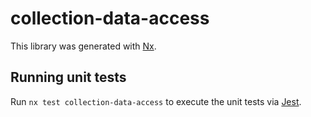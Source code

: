 # collection-data-access

This library was generated with [Nx](https://nx.dev).

## Running unit tests

Run `nx test collection-data-access` to execute the unit tests via [Jest](https://jestjs.io).
